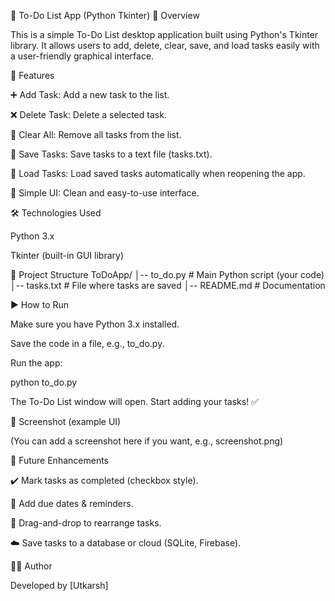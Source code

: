 📝 To-Do List App (Python Tkinter)
📌 Overview

This is a simple To-Do List desktop application built using Python's Tkinter library.
It allows users to add, delete, clear, save, and load tasks easily with a user-friendly graphical interface.

🚀 Features

➕ Add Task: Add a new task to the list.

❌ Delete Task: Delete a selected task.

🧹 Clear All: Remove all tasks from the list.

💾 Save Tasks: Save tasks to a text file (tasks.txt).

📂 Load Tasks: Load saved tasks automatically when reopening the app.

🎨 Simple UI: Clean and easy-to-use interface.

🛠️ Technologies Used

Python 3.x

Tkinter (built-in GUI library)

📂 Project Structure
ToDoApp/
│-- to_do.py        # Main Python script (your code)
│-- tasks.txt       # File where tasks are saved
│-- README.md       # Documentation

▶️ How to Run

Make sure you have Python 3.x installed.

Save the code in a file, e.g., to_do.py.

Run the app:

python to_do.py


The To-Do List window will open. Start adding your tasks! ✅

📸 Screenshot (example UI)

(You can add a screenshot here if you want, e.g., screenshot.png)

🔮 Future Enhancements

✔️ Mark tasks as completed (checkbox style).

🔔 Add due dates & reminders.

📌 Drag-and-drop to rearrange tasks.

☁️ Save tasks to a database or cloud (SQLite, Firebase).

👨‍💻 Author

Developed by [Utkarsh]

